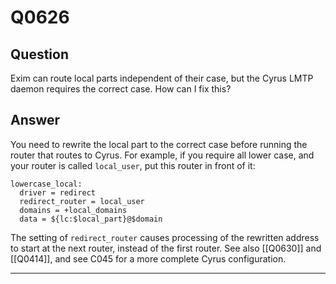 Q0626
=====

Question
--------

Exim can route local parts independent of their case, but the Cyrus LMTP
daemon requires the correct case. How can I fix this?

Answer
------

You need to rewrite the local part to the correct case before running
the router that routes to Cyrus. For example, if you require all lower
case, and your router is called `local_user`, put this router in front
of it:

    lowercase_local:
      driver = redirect
      redirect_router = local_user
      domains = +local_domains
      data = ${lc:$local_part}@$domain

The setting of `redirect_router` causes processing of the rewritten
address to start at the next router, instead of the first router. See
also [[Q0630]] and [[Q0414]], and see C045 for a more complete Cyrus
configuration.

* * * * *
